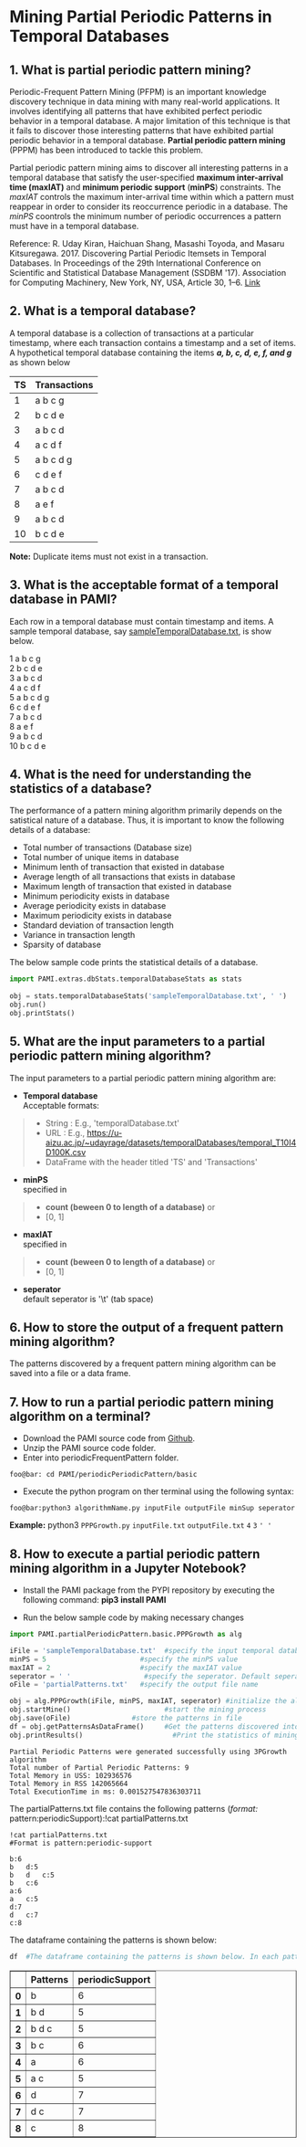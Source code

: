 # Mining Partial Periodic Patterns in Temporal Databases

## 1. What is partial periodic pattern mining?

Periodic-Frequent Pattern Mining (PFPM) is an important knowledge discovery technique in data mining with many real-world applications. It involves identifying all patterns that have exhibited perfect periodic behavior in a temporal database. A major limitation of this technique is that it fails to discover those interesting patterns that have exhibited partial periodic behavior in a temporal database. **Partial periodic pattern mining** (PPPM) has been introduced to tackle this problem.

Partial periodic pattern mining aims to discover all interesting patterns in a temporal database that satisfy the user-specified **maximum inter-arrival time (maxIAT)** and **minimum periodic support** (**minPS**) constraints. The *maxIAT* controls the maximum inter-arrival time within which a pattern must reappear in order to consider its reoccurrence periodic in a database. The *minPS* coontrols the minimum number of periodic occurrences a pattern must have in a temporal database.
 
Reference: R. Uday Kiran, Haichuan Shang, Masashi Toyoda, and Masaru Kitsuregawa. 2017. Discovering Partial Periodic Itemsets in Temporal Databases. In Proceedings of the 29th International Conference on Scientific and Statistical Database Management (SSDBM '17). Association for Computing Machinery, New York, NY, USA, Article 30, 1–6. [Link](https://doi.org/10.1145/3085504.3085535)

## 2. What is a temporal database?

A temporal database is a collection of transactions at a particular timestamp, where each transaction contains a timestamp and a set of items. <br> A hypothetical temporal database containing the items **_a, b, c, d, e, f, and g_** as shown below

| TS  | Transactions |
|-----|--------------|
| 1   | a b c g      |
| 2   | b c d e      |
| 3   | a b c d      | 
| 4   | a c d f      |
| 5   | a b c d g    |
| 6   | c d e f      |
| 7   | a b c d      |
| 8   | a e f        | 
| 9   | a b c d      |
| 10  | b c d e      |

__Note:__  Duplicate items must not exist in a transaction.

## 3. What is the acceptable format of a temporal database in PAMI?
Each row in a temporal database must contain timestamp and items. A sample temporal database, say [sampleTemporalDatabase.txt](sampleTemporalDatabase.txt), is show below.

1 a b c g <br>
2 b c d e <br>
3 a b c d <br>
4 a c d f <br>
5 a b c d g <br>
6 c d e f <br>
7 a b c d <br>
8 a e f <br>
9 a b c d <br>
10 b c d e <br>

## 4. What is the need for understanding the statistics of a database?
The performance of a pattern mining algorithm primarily depends on the satistical nature of a database. Thus, it is important to know the following details of a database:

* Total number of transactions (Database size)
* Total number of unique items in database
* Minimum lenth of transaction that existed in database
* Average length of all transactions that exists in database
* Maximum length of transaction that existed in database
* Minimum periodicity exists in database
* Average periodicity exists in database
* Maximum periodicity exists in database
* Standard deviation of transaction length
* Variance in transaction length
* Sparsity of database

The below sample code prints the statistical details of a database.


```python
import PAMI.extras.dbStats.temporalDatabaseStats as stats 
 
obj = stats.temporalDatabaseStats('sampleTemporalDatabase.txt', ' ') 
obj.run() 
obj.printStats() 
```

## 5.  What are the input parameters to a partial periodic pattern mining algorithm?

The input parameters to a partial periodic pattern mining algorithm are: 
* __Temporal database__  <br> Acceptable formats:
> * String : E.g., 'temporalDatabase.txt'
> * URL  : E.g., https://u-aizu.ac.jp/~udayrage/datasets/temporalDatabases/temporal_T10I4D100K.csv
> * DataFrame with the header titled 'TS' and 'Transactions'

* __minPS__  <br> specified in 
> * __count (beween 0 to length of a database)__ or 
> * [0, 1]

* __maxIAT__  <br> specified in 
> * __count (beween 0 to length of a database)__ or 
> * [0, 1]

* __seperator__ <br> default seperator is '\t' (tab space)

## 6. How to store the output of a frequent pattern mining algorithm?
The patterns discovered by a frequent pattern mining algorithm can be saved into a file or a data frame.

## 7. How to run a partial periodic pattern mining algorithm on a terminal?

* Download the PAMI source code from [Github](https://github.com/udayRage/PAMI/archive/refs/heads/main.zip).
* Unzip the PAMI source code folder.
* Enter into periodicFrequentPattern folder.

```console
foo@bar: cd PAMI/periodicPeriodicPattern/basic
```
* Execute the python program on ther terminal using the following syntax:

```console 
foo@bar:python3 algorithmName.py inputFile outputFile minSup seperator
```

__Example:__ python3 `PPPGrowth.py` `inputFile.txt` `outputFile.txt` `4`  `3` `' '`

## 8. How to execute a partial periodic pattern mining algorithm in a Jupyter Notebook?

- Install the PAMI package from the PYPI repository by executing the following command:   **pip3 install PAMI**
* Run the below sample code by making necessary changes


```python
import PAMI.partialPeriodicPattern.basic.PPPGrowth as alg

iFile = 'sampleTemporalDatabase.txt'  #specify the input temporal database 
minPS = 5                       #specify the minPS value 
maxIAT = 2                      #specify the maxIAT value 
seperator = ' '                  #specify the seperator. Default seperator is tab space. 
oFile = 'partialPatterns.txt'   #specify the output file name

obj = alg.PPPGrowth(iFile, minPS, maxIAT, seperator) #initialize the algorithm 
obj.startMine()                       #start the mining process 
obj.save(oFile)               #store the patterns in file
df = obj.getPatternsAsDataFrame()     #Get the patterns discovered into a dataframe
obj.printResults()                      #Print the statistics of mining process
```

    Partial Periodic Patterns were generated successfully using 3PGrowth algorithm 
    Total number of Partial Periodic Patterns: 9
    Total Memory in USS: 102936576
    Total Memory in RSS 142065664
    Total ExecutionTime in ms: 0.001527547836303711


The partialPatterns.txt file contains the following patterns (*format:* pattern:periodicSupport):!cat partialPatterns.txt


```terminal
!cat partialPatterns.txt
#Format is pattern:periodic-support
```

    b:6 
    b	d:5 
    b	d	c:5 
    b	c:6 
    a:6 
    a	c:5 
    d:7 
    d	c:7 
    c:8 


The dataframe containing the patterns is shown below:


```python
df  #The dataframe containing the patterns is shown below. In each pattern, items were seperated from each other with a tab space (or \t). 
```




<div>
<style scoped>
    .dataframe tbody tr th:only-of-type {
        vertical-align: middle;
    }

    .dataframe tbody tr th {
        vertical-align: top;
    }

    .dataframe thead th {
        text-align: right;
    }
</style>
<table border="1" class="dataframe">
  <thead>
    <tr style="text-align: right;">
      <th></th>
      <th>Patterns</th>
      <th>periodicSupport</th>
    </tr>
  </thead>
  <tbody>
    <tr>
      <th>0</th>
      <td>b</td>
      <td>6</td>
    </tr>
    <tr>
      <th>1</th>
      <td>b d</td>
      <td>5</td>
    </tr>
    <tr>
      <th>2</th>
      <td>b d c</td>
      <td>5</td>
    </tr>
    <tr>
      <th>3</th>
      <td>b c</td>
      <td>6</td>
    </tr>
    <tr>
      <th>4</th>
      <td>a</td>
      <td>6</td>
    </tr>
    <tr>
      <th>5</th>
      <td>a c</td>
      <td>5</td>
    </tr>
    <tr>
      <th>6</th>
      <td>d</td>
      <td>7</td>
    </tr>
    <tr>
      <th>7</th>
      <td>d c</td>
      <td>7</td>
    </tr>
    <tr>
      <th>8</th>
      <td>c</td>
      <td>8</td>
    </tr>
  </tbody>
</table>
</div>


